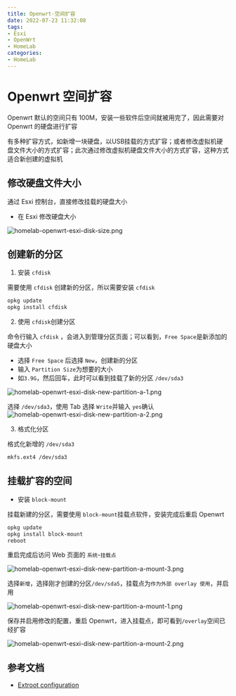 ```yaml
---
title: Openwrt-空间扩容
date: 2022-07-23 11:32:08
tags:
- Esxi
- OpenWrt
- HomeLab
categories:
- HomeLab
---
```


# Openwrt 空间扩容

Openwrt 默认的空间只有 100M，安装一些软件后空间就被用完了，因此需要对 Openwrt 的硬盘进行扩容

有多种扩容方式，如新增一块硬盘，以USB挂载的方式扩容；或者修改虚拟机硬盘文件大小的方式扩容；此次通过修改虚拟机硬盘文件大小的方式扩容，这种方式适合新创建的虚拟机


## 修改硬盘文件大小

通过 Esxi 控制台，直接修改挂载的硬盘大小

- 在 Esxi 修改硬盘大小

![homelab-openwrt-esxi-disk-size.png](https://hellowoodes.oss-cn-beijing.aliyuncs.com/picture/homelab-openwrt-esxi-disk-size.png)


## 创建新的分区

1. 安装 `cfdisk`

需要使用 `cfdisk` 创建新的分区，所以需要安装 `cfdisk`

```bash
opkg update
opkg install cfdisk
```

2. 使用 `cfdisk`创建分区

命令行输入 `cfdisk` ，会进入到管理分区页面；可以看到，`Free Space`是新添加的硬盘大小

- 选择 `Free Space` 后选择 `New`，创建新的分区
- 输入 `Partition Size`为想要的大小
- 如`3.9G`，然后回车，此时可以看到挂载了新的分区 `/dev/sda3`

![homelab-openwrt-esxi-disk-new-partition-a-1.png](https://hellowoodes.oss-cn-beijing.aliyuncs.com/picture/homelab-openwrt-esxi-disk-new-partition-a-1.png)

选择 `/dev/sda3`，使用 Tab 选择 `Write`并输入 `yes`确认
![homelab-openwrt-esxi-disk-new-partition-a-2.png](https://hellowoodes.oss-cn-beijing.aliyuncs.com/picture/homelab-openwrt-esxi-disk-new-partition-a-2.png)

3. 格式化分区

格式化新增的 `/dev/sda3`

```bash
mkfs.ext4 /dev/sda3
```


## 挂载扩容的空间

- 安装 `block-mount`

挂载新建的分区，需要使用 `block-mount`挂载点软件，安装完成后重启 Openwrt

```bash
opkg update
opkg install block-mount
reboot
```

重启完成后访问 Web 页面的 `系统`-`挂载点`

![homelab-openwrt-esxi-disk-new-partition-a-mount-3.png](https://hellowoodes.oss-cn-beijing.aliyuncs.com/picture/homelab-openwrt-esxi-disk-new-partition-a-mount-3.png)

选择`新增`，选择刚才创建的分区`/dev/sda5`，挂载点为`作为外部 overlay 使用`，并启用

![homelab-openwrt-esxi-disk-new-partition-a-mount-1.png](https://hellowoodes.oss-cn-beijing.aliyuncs.com/picture/homelab-openwrt-esxi-disk-new-partition-a-mount-1.png)


保存并启用修改的配置，重启 Openwrt，进入挂载点，即可看到`/overlay`空间已经扩容

![homelab-openwrt-esxi-disk-new-partition-a-mount-2.png](https://hellowoodes.oss-cn-beijing.aliyuncs.com/picture/homelab-openwrt-esxi-disk-new-partition-a-mount-2.png)

## 参考文档

- [Extroot configuration](https://openwrt.org/docs/guide-user/additional-software/extroot_configuration)
